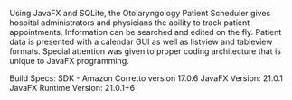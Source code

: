 
Using JavaFX and SQLite, the Otolaryngology Patient Scheduler gives hospital 
administrators and physicians the ability to track patient appointments. 
Information can be searched and edited on the fly. Patient data is presented 
with a calendar GUI as well as listview and tableview formats. Special attention 
was given to proper coding architecture that is unique to JavaFX programming.


Build Specs:
SDK - Amazon Corretto version 17.0.6
JavaFX Version: 21.0.1
JavaFX Runtime Version: 21.0.1+6